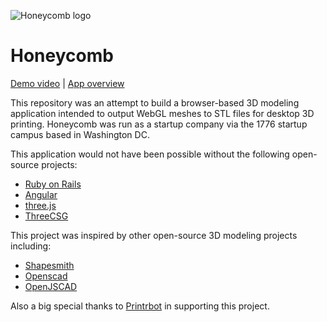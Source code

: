 ![Honeycomb logo](https://media-exp1.licdn.com/dms/image/C4D0BAQEm-aWtVUrROQ/company-logo_100_100/0/1519902631246?e=1642636800&v=beta&t=_CHxnFasVVnYYLyL3mp82d1-C479q350d7zPKxWrLBY)

# Honeycomb

[Demo video](https://vimeo.com/107497401) | [App overview](https://github.com/kenanokeefe/Honeycomb3D/wiki)

This repository was an attempt to build a browser-based 3D modeling application intended to output WebGL meshes to STL files for desktop 3D printing. Honeycomb was run as a startup company via the 1776 startup campus based in Washington DC. 

This application would not have been possible without the following open-source projects:
* [Ruby on Rails](https://github.com/rails/rails)
* [Angular](https://github.com/angular)
* [three.js](https://github.com/mrdoob/three.js/)
* [ThreeCSG](https://github.com/chandlerprall/ThreeCSG)

This project was inspired by other open-source 3D modeling projects including:
* [Shapesmith](https://github.com/bjnortier/shapesmith)
* [Openscad](https://github.com/openscad/openscad)
* [OpenJSCAD](https://github.com/Spiritdude/OpenJSCAD.org)

Also a big special thanks to [Printrbot](http://printrbot.com/) in supporting this project.
